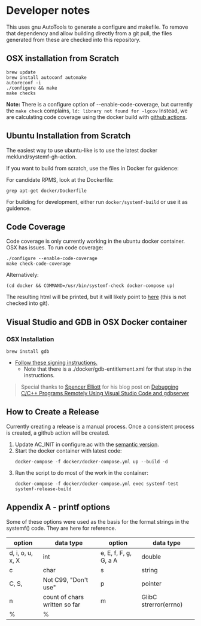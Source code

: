 # Developer notes

This uses gnu AutoTools to generate a configure and makefile.
To remove that dependency and allow building directly from a
git pull, the files generated from these are checked into this
repository.

## OSX installation from Scratch
```
brew update
brew install autoconf automake
autoreconf -i
./configure && make
make checks
```

**Note:** There is a configure option of --enable-code-coverage,
but currently the `make check` complains, `ld: library not found for -lgcov`
Instead, we are calculating code coverage using the docker build with
[github actions](https://github.com/yonhan3/systemf/actions).

## Ubuntu Installation from Scratch

The easiest way to use ubuntu-like is to use the latest docker meklund/systemf-gh-action.

If you want to build from scratch, use the files in Docker for guidence:

For candidate RPMS, look at the Dockerfile:
```
grep apt-get docker/Dockerfile
```
For building for development, either run `docker/systemf-build` or use it as guidence.

## Code Coverage

Code coverage is only currently working in the ubuntu docker
container.  OSX has issues.  To run code coverage:

```
./configure --enable-code-coverage
make check-code-coverage
```
Alternatively:
```
(cd docker && COMMAND=/usr/bin/systemf-check docker-compose up)
```
The resulting html will be printed, but it will likely
point to [here](systemf-coverage/index.html) 
(this is not checked into git).

## Visual Studio and GDB in OSX Docker container

### OSX Installation

```
brew install gdb
```
* [Follow these signing instructions.](https://sourceware.org/gdb/wiki/PermissionsDarwin)
    * Note that there is a ./docker/gdb-entitlement.xml for that step in the instructions.

> Special thanks to [Spencer Elliott](https://medium.com/@spe_) for his blog post on [Debugging C/C++ Programs Remotely Using Visual Studio Code and gdbserver](https://medium.com/@spe_/debugging-c-c-programs-remotely-using-visual-studio-code-and-gdbserver-559d3434fb78)

## How to Create a Release

Currently creating a release is a manual process.  Once a consistent
process is created, a github action will be created.

1. Update AC_INIT in configure.ac with the [semantic version](http://semver.org/).
2. Start the docker container with latest code: 
    ```
    docker-compose -f docker/docker-compose.yml up --build -d
    ```
3. Run the script to do most of the work in the container: 
    ```
    docker-compose -f docker/docker-compose.yml exec systemf-test systemf-release-build
    ```

## Appendix A - printf options

Some of these options were used as the basis for the format strings
in the systemf() code.  They are here for reference.

| option | data type | option | data type |
| ------ | --------- | ------ | --------- |
| d, i, o, u, x, X | int | e, E, f, F, g, G, a A | double |
| c | char | s | string |
| C, S, | Not C99, "Don't use" | p | pointer |
| n | count of chars written so far |  m | GlibC strerror(errno) |
| % | % | | |

